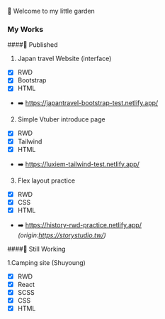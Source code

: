 :hibiscus: Welcome to my little garden 

### My Works

####:bookmark_tabs: Published

1. Japan travel Website (interface)
- [x] RWD
- [X] Bootstrap
- [X] HTML
- :arrow_right: https://japantravel-bootstrap-test.netlify.app/

2. Simple Vtuber introduce page
- [x] RWD
- [X] Tailwind
- [X] HTML
- :arrow_right: https://luxiem-tailwind-test.netlify.app/

3. Flex layout practice
- [x] RWD
- [x] CSS
- [X] HTML
- :arrow_right: https://history-rwd-practice.netlify.app/
*(origin:https://storystudio.tw/)*



####:bookmark_tabs: Still Working

1.Camping site (Shuyoung)
- [x] RWD
- [x] React
- [x] SCSS
- [x] CSS
- [X] HTML

<!---
alvinashia/alvinashia is a ✨ special ✨ repository because its `README.md` (this file) appears on your GitHub profile.
You can click the Preview link to take a look at your changes.
--->
